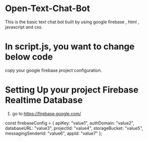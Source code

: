 # Open-Text-Chat-Bot
This is the basic text chat bot built by using google firebase , html , javascript  and css.


# In script.js, you want to change below code 
copy your google firebase project configuration.

# Setting Up your project Firebase Realtime Database
1) go to https://firebase.google.com/

const firebaseConfig = {
  apiKey: "value1",
  authDomain: "value2",
  databaseURL: "value3",
  projectId: "value4",
  storageBucket: "value5",
  messagingSenderId: "value6",
  appId: "value7"
};
